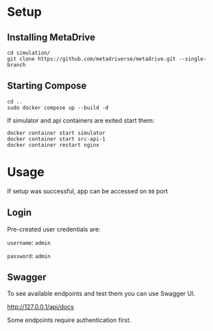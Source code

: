 # Setup

## Installing MetaDrive

```shell
cd simulation/
git clone https://github.com/metadriverse/metadrive.git --single-branch
```

## Starting Compose

```shell
cd ..
sudo docker compose up --build -d
```

If simulator and api containers are exited start them:

```shell
docker container start simulator
docker container start src-api-1
docker container restart nginx
```

# Usage

If setup was successful, app can be accessed on `80` port

## Login

Pre-created user credentials are:

`username`: `admin`

`password`: `admin`

## Swagger

To see available endpoints and test them you can use Swagger UI.

http://127.0.0.1/api/docs

Some endpoints require authentication first.


